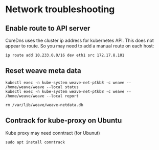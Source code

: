 # Network troubleshooting

## Enable route to API server
CoreDns uses the cluster ip address for kubernetes API. This does not appear to route. So you may need to add a manual route on each host:
```
ip route add 10.233.0.0/16 dev eth1 src 172.17.8.101
```

## Reset weave meta data
```
kubectl exec -n kube-system weave-net-ptkb8 -c weave -- /home/weave/weave --local status
kubectl exec -n kube-system weave-net-ptkb8 -c weave -- /home/weave/weave --local report
```

```
rm /var/lib/weave/weave-netdata.db
```

## Contrack for kube-proxy on Ubuntu
Kube proxy may need conntract (for Ubunut)
```
sudo apt install conntrack
```